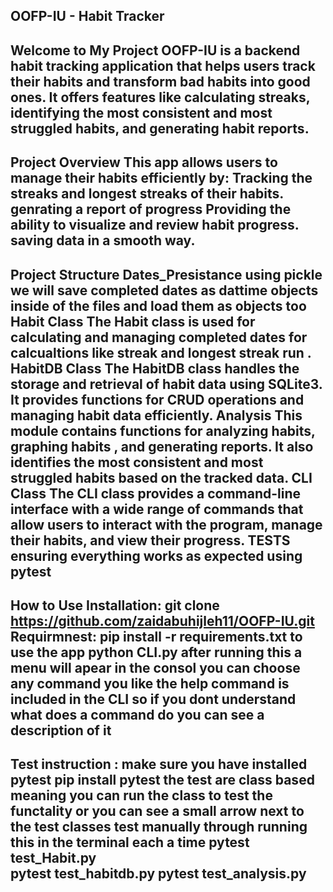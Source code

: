 OOFP-IU - Habit Tracker
----------------------------------------------------------------------------------------------------------------------------------------------------------------------------------------
Welcome to My Project
OOFP-IU is a backend habit tracking application that helps users track their habits and transform bad habits into good ones. It offers features like calculating streaks, identifying the most consistent and most struggled habits, and generating habit reports.
----------------------------------------------------------------------------------------------------------------------------------------------------------------------------------------
Project Overview
This app allows users to manage their habits efficiently by:
Tracking the streaks and longest streaks of their habits.
genrating a report of progress 
Providing the ability to visualize and review habit progress.
saving data in a smooth way. 
----------------------------------------------------------------------------------------------------------------------------------------------------------------------------------------
Project Structure
Dates_Presistance
using pickle we will save completed dates as dattime objects inside of the files and load them as objects too
Habit Class
The Habit class is used for calculating and managing completed dates for calcualtions like streak and longest streak run .
HabitDB Class
The HabitDB class handles the storage and retrieval of habit data using SQLite3. It provides functions for CRUD operations and managing habit data efficiently.
Analysis
This module contains functions for analyzing habits, graphing habits , and generating reports. It also identifies the most consistent and most struggled habits based on the tracked data.
CLI Class
The CLI class provides a command-line interface with a wide range of commands that allow users to interact with the program, manage their habits, and view their progress.
TESTS
ensuring everything works as expected using pytest  
----------------------------------------------------------------------------------------------------------------------------------------------------------------------------------------
How to Use
Installation:
git clone https://github.com/zaidabuhijleh11/OOFP-IU.git
Requirmnest:
pip install -r requirements.txt
to use the app 
python CLI.py
after running this a menu will apear in the consol you can choose any command you like 
the help command is included in the CLI so if you dont understand what does a command do you can see a description of it 
----------------------------------------------------------------------------------------------------------------------------------------------------------------------------------------
Test instruction : 
make sure you have installed pytest 
pip install pytest 
the test are class based meaning you can run the class to test the functality 
or you can see a small arrow next to the test classes 
test manually through  running this in the terminal each a time 
pytest test_Habit.py  
pytest test_habitdb.py
pytest test_analysis.py
----------------------------------------------------------------------------------------------------------------------------------------------------------------------------------------
 







